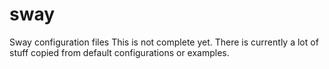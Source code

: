 # sway
Sway configuration files
This is not complete yet. There is currently a lot of stuff copied from default configurations or examples.
